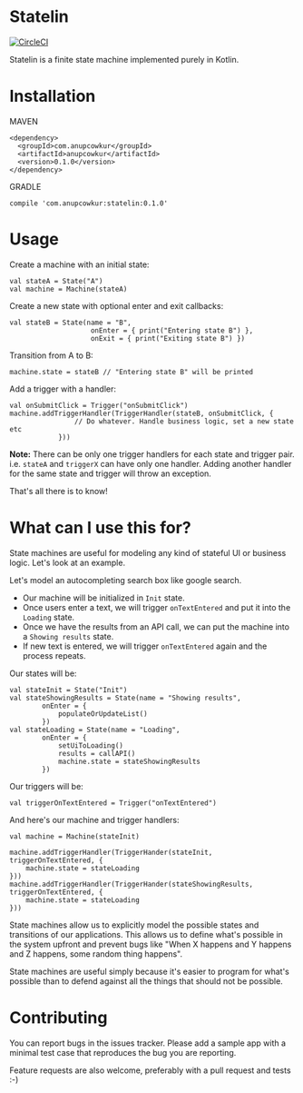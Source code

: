 # Statelin 
[![CircleCI](https://circleci.com/gh/anupcowkur/statelin.svg?style=svg&circle-token=1ded70d2f302eaa1ca4a304c084d8d3ef9c7171d)](https://circleci.com/gh/anupcowkur/statelin)

Statelin is a finite state machine implemented purely in Kotlin.

# Installation

MAVEN
```
<dependency>
  <groupId>com.anupcowkur</groupId>
  <artifactId>anupcowkur</artifactId>
  <version>0.1.0</version>
</dependency>
```
GRADLE

```
compile 'com.anupcowkur:statelin:0.1.0'
```

# Usage
Create a machine with an initial state:
```
val stateA = State("A")
val machine = Machine(stateA)
```

Create a new state with optional enter and exit callbacks:
```
val stateB = State(name = "B",
                    onEnter = { print("Entering state B") },
                    onExit = { print("Exiting state B") })
```

Transition from A to B:
```
machine.state = stateB // "Entering state B" will be printed
```

Add a trigger with a handler:
```
val onSubmitClick = Trigger("onSubmitClick")
machine.addTriggerHandler(TriggerHandler(stateB, onSubmitClick, {
                // Do whatever. Handle business logic, set a new state etc
            }))
```

**Note:** There can be only one trigger handlers for each state and trigger pair.
i.e. `stateA` and `triggerX` can have only one handler. Adding another handler for the
same state and trigger will throw an exception. 

That's all there is to know!

# What can I use this for?
State machines are useful for modeling any kind of stateful UI or business
logic. Let's look at an example.

Let's model an autocompleting search box like google search.

- Our machine will be initialized in `Init` state.
- Once users enter a text, we will trigger `onTextEntered` and put it into the `Loading` state.
- Once we have the results from an API call, we can put the machine into a `Showing results` state. 
- If new text is entered, we will trigger `onTextEntered` again and the process repeats.

Our states will be:
```
val stateInit = State("Init")
val stateShowingResults = State(name = "Showing results",
        onEnter = {
            populateOrUpdateList()
        })
val stateLoading = State(name = "Loading",
        onEnter = {
            setUiToLoading()
            results = callAPI()
            machine.state = stateShowingResults
        })
```

Our triggers will be:
```
val triggerOnTextEntered = Trigger("onTextEntered")
```


And here's our machine and trigger handlers:

```
val machine = Machine(stateInit)

machine.addTriggerHandler(TriggerHander(stateInit, triggerOnTextEntered, {
    machine.state = stateLoading
}))
machine.addTriggerHandler(TriggerHander(stateShowingResults, triggerOnTextEntered, {
    machine.state = stateLoading
}))
```
  
State machines allow us to explicitly model the possible states and transitions of
our applications. This allows us to define what's possible in the system upfront
and prevent bugs like "When X happens and Y happens and Z happens, some random thing
happens". 


State machines are useful simply because it's easier to program for what's possible
 than to defend against all the things that should not be possible.
 
# Contributing
You can report bugs in the issues tracker. Please add a sample app
 with a minimal test case that reproduces the bug you are reporting.
 
Feature requests are also welcome, preferably with a pull request and tests :-)


  
